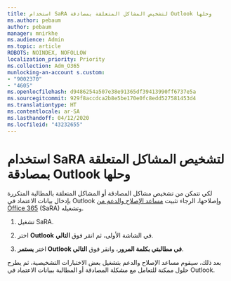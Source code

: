 ```yaml
---
title: استخدام SaRA لتشخيص المشاكل المتعلقة بمصادقة Outlook وحلها
ms.author: pebaum
author: pebaum
manager: mnirkhe
ms.audience: Admin
ms.topic: article
ROBOTS: NOINDEX, NOFOLLOW
localization_priority: Priority
ms.collection: Adm_O365
munlocking-an-account s.custom:
- "9002370"
- "4605"
ms.openlocfilehash: d9486254a507e38e91365df39413990ff6737e5a
ms.sourcegitcommit: 929f8accdca2b8e5be170e0fc8edd527581453d4
ms.translationtype: HT
ms.contentlocale: ar-SA
ms.lasthandoff: 04/12/2020
ms.locfileid: "43232655"
---
```

# <a name="use-sara-to-diagnose-and-resolve-outlook-authentication-issues"></a>استخدام SaRA لتشخيص المشاكل المتعلقة بمصادقة Outlook وحلها

لكي تتمكن من تشخيص مشاكل المصادقة أو المشاكل المتعلقة بالمطالبة المتكررة بإدخال بيانات الاعتماد في Outlook وإصلاحها، الرجاء تثبيت [مساعد الإصلاح والدعم من Office 365](https://diagnostics.office.com/#/) (SaRA) وتشغيله.

1. تشغيل SaRA.

2. اختر **Outlook** في الشاشة الأولى، ثم انقر فوق **التالي**.

3. اختر **يستمر Outlook في مطالبتي بكلمة المرور**، وانقر فوق **التالي**.

بعد ذلك، سيقوم مساعد الإصلاح والدعم بتشغيل بعض الاختبارات التشخيصية، ثم يطرح حلول ممكنة للتعامل مع مشكلة المصادقة أو المطالبة ببيانات الاعتماد في Outlook.
